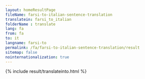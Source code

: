 ```yaml
---
layout: homeResultPage
fileName: farsi-to-italian-sentence-translation
translatein: farsi_to_italian
folderName : translate
lang: fa
from: fa
to: it
langname: farsi-to
permalink: /fa/farsi-to-italian-sentence-translation/result
sitemap: false
nointernationalization: true
---
```

{% include result/translateinto.html %}

<script src="/js/result/translation.js" data-foldername="{{page.folderName}}" data-lang="{{page.lang}}"></script>


